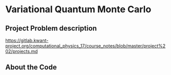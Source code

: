# Variational Quantum Monte Carlo

## Project Problem description
https://gitlab.kwant-project.org/computational_physics_17/course_notes/blob/master/project%202/projects.md


## About the Code

